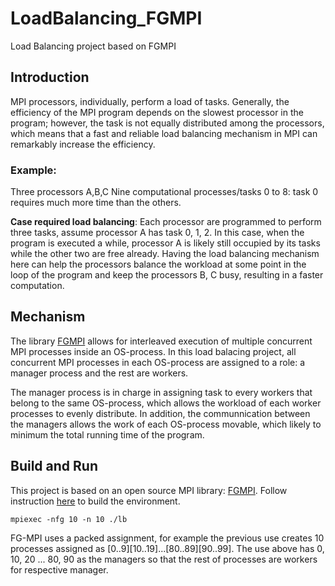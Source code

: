 # LoadBalancing_FGMPI
Load Balancing project based on FGMPI

## Introduction
MPI processors, individually, perform a load of tasks. Generally, the efficiency of the MPI program depends on the slowest processor in the program; however, the task is not equally distributed among the processors,  which means that a fast and reliable load balancing mechanism in MPI can remarkably increase the efficiency.

### Example:
Three processors A,B,C
Nine computational processes/tasks 0 to 8: task 0 requires much more time than the others.

**Case required load balancing**: Each processor are programmed to perform three tasks, assume processor A has task 0, 1, 2. In this case, when the program is executed a while, processor A is likely still occupied by its tasks while the other two are free already. Having the load balancing mechanism here can help the processors balance the workload at some point in the loop of the program and keep the processors B, C busy, resulting in a faster computation.

## Mechanism
The library [FGMPI](https://www.cs.ubc.ca/~humaira/fgmpi.html) allows for interleaved execution of multiple concurrent MPI processes inside an OS-process. In this load balacing project, all  concurrent MPI processes in each OS-process are assigned to a role: a manager process and the rest are workers.

The manager process is in charge in assigning task to every workers that belong to the same OS-process, which allows the workload of each worker processes to evenly distribute. In addition, the communnication between the managers allows the work of each OS-process movable, which likely to minimum the total running time of the program.



## Build and Run
This project is based on an open source MPI library: [FGMPI](https://www.cs.ubc.ca/~humaira/fgmpi.html). Follow instruction [here](https://www.cs.ubc.ca/~humaira/docs/fgmpi_userguide.pdf) to build the environment.


```
mpiexec -nfg 10 -n 10 ./lb  
```
FG-MPI uses a packed assignment, for example the previous use creates 10 processes assigned as [0..9][10..19]...[80..89][90..99].  The use above has 0, 10, 20 ... 80, 90 as the managers so that the rest of processes are workers for respective manager.